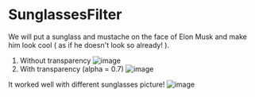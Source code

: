 # SunglassesFilter

We will put a sunglass and mustache on the face of Elon Musk and make him look cool ( as if he doesn't look so already! ).

1. Without transparency
![image](https://github.com/user-attachments/assets/d8ed968c-e9b6-43aa-b690-58a139dab465)
2. With transparency (alpha = 0.7)
![image](https://github.com/user-attachments/assets/f365d523-f9fd-4f2e-95c5-ca2554338ac7)

It worked well with different sunglasses picture!
![image](https://github.com/user-attachments/assets/cd51e8dc-38b7-4dba-a168-da135478997c)
